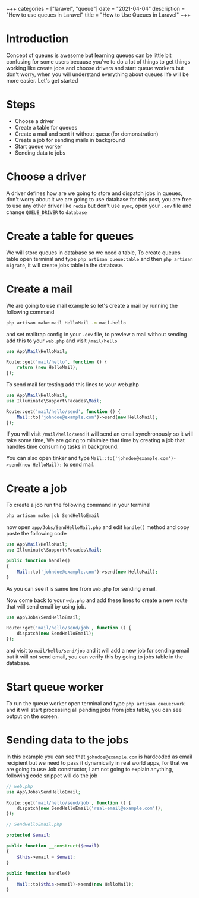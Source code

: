 +++
categories = ["laravel", "queue"]
date = "2021-04-04"
description = "How to use queues in Laravel"
title = "How to Use Queues in Laravel"
+++

# Introduction

Concept of queues is awesome but learning queues can be little bit confusing for some users because you've to do a lot of things to get things working like create jobs and choose drivers and start queue workers but don't worry, when you will understand everything about queues life will be more easier. Let's get started

# Steps
- Choose a driver
- Create a table for queues
- Create a mail and sent it without queue(for demonstration)
- Create a job for sending mails in background
- Start queue worker
- Sending data to jobs

# Choose a driver
A driver defines how are we going to store and dispatch jobs in queues, don't worry about it we are going to use database for this post, you are free to use any other driver like `redis` but don't use `sync`, open your `.env` file and change `QUEUE_DRIVER` to `database`

# Create a table for queues
We will store queues in database so we need a table, To create queues table open terminal and type `php artisan queue:table` and then `php artisan migrate`, it will create jobs table in the database.

# Create a mail
We are going to use mail example so let's create a mail by running the following command
```bash
php artisan make:mail HelloMail -m mail.hello
````
and set mailtrap config in your `.env` file, to preview a mail without sending add this to your `web.php` and visit `/mail/hello`

```php
use App\Mail\HelloMail;

Route::get('mail/hello', function () {
	return (new HelloMail);
});
```

To send mail for testing add this lines to your web.php
```php
use App\Mail\HelloMail;
use Illuminate\Support\Facades\Mail;

Route::get('mail/hello/send', function () {
	Mail::to('johndoe@example.com')->send(new HelloMail);
});
```
If you will visit `/mail/hello/send` it will send an email synchronously so it will take some time, We are going to minimize that time  by creating a job that handles time consuming tasks in background.

You can also open tinker and type `Mail::to('johndoe@example.com')->send(new HelloMail);` to send mail.

# Create a job
To create a job run the following command in your terminal
```bash
php artisan make:job SendHelloEmail
```

now open `app/Jobs/SendHelloMail.php` and edit `handle()` method and copy paste the following code
```php
use App\Mail\HelloMail;
use Illuminate\Support\Facades\Mail;

public function handle()
{
	Mail::to('johndoe@example.com')->send(new HelloMail);
}
```
As you can see it is same line from `web.php` for sending email.

Now come back to your `web.php` and add these lines to create a new route that will send email by using job.
```php
use App\Jobs\SendHelloEmail;

Route::get('mail/hello/send/job', function () {
	dispatch(new SendHelloEmail);
});
```

and visit to `mail/hello/send/job` and it will add a new job for sending email but it will not send email, you can verify this by going to jobs table in the database.

# Start queue worker
To run the queue worker open terminal and type `php artisan queue:work` and it will start processing all pending jobs from jobs table, you can see output on the screen.

# Sending data to the jobs
In this example you can see that `johndoe@example.com` is hardcoded as email recipient but we need to pass it dynamically in real world apps, for that we are going to use Job constructor, I am not going to explain anything, following code snippet will do the job

```php
// web.php
use App\Jobs\SendHelloEmail;

Route::get('mail/hello/send/job', function () {
	dispatch(new SendHelloEmail('real-email@example.com'));
});
```

```php
// SendHelloEmail.php

protected $email;

public function __construct($email)
{
	$this->email = $email;
}

public function handle()
{
	Mail::to($this->email)->send(new HelloMail);
}
```
